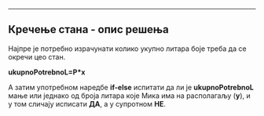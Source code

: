 ﻿---
Кречење стана - опис решења 
---
Најпре је потребно израчунати колико укупно литара боје треба да се oкречи цео стан. 

**ukupnoPotrebnoL=P*x**

А затим употребном наредбе **if-else** испитати да ли је **ukupnoPotrebnoL** мање или једнако од броја литара које Мика има на располагаљу (**y**), и у том сличају исписати **ДА**, а у супротном **НЕ**.

